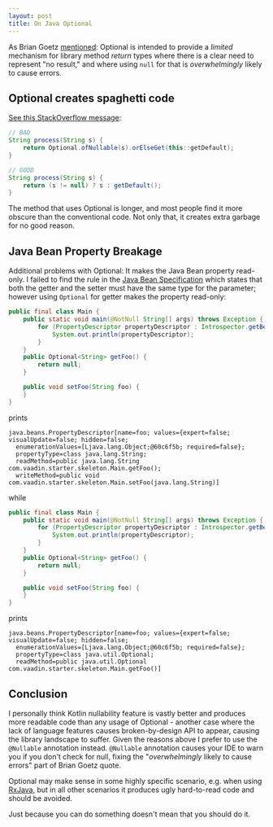 ```yaml
---
layout: post
title: On Java Optional
---
```


As Brian Goetz [mentioned](https://youtu.be/MFzlgAuanU0):
Optional is intended to provide a *limited* mechanism for library method *return* types
where there is a clear need to represent "no result," and where using `null` for
that is *overwhelmingly* likely to cause errors.

## Optional creates spaghetti code

[See this StackOverflow message](https://stackoverflow.com/a/34458582/377320):

```java
// BAD
String process(String s) {
    return Optional.ofNullable(s).orElseGet(this::getDefault);
}

// GOOD
String process(String s) {
    return (s != null) ? s : getDefault();
}
```

The method that uses Optional is longer, and most people find it more obscure than the conventional code. Not only that, it creates extra garbage for no good reason.

## Java Bean Property Breakage

Additional problems with Optional: It makes the Java Bean property read-only. I failed to find the rule
in the [Java Bean Specification](https://download.oracle.com/otndocs/jcp/7224-javabeans-1.01-fr-spec-oth-JSpec/) which states
that both the getter and the setter must have the same type for the parameter; however using `Optional` for getter makes
the property read-only:

```java
public final class Main {
    public static void main(@NotNull String[] args) throws Exception {
        for (PropertyDescriptor propertyDescriptor : Introspector.getBeanInfo(Main.class).getPropertyDescriptors()) {
            System.out.println(propertyDescriptor);
        }
    }
    public Optional<String> getFoo() {
        return null;
    }

    public void setFoo(String foo) {
    }
}
```

prints

```
java.beans.PropertyDescriptor[name=foo; values={expert=false; visualUpdate=false; hidden=false;
  enumerationValues=[Ljava.lang.Object;@60c6f5b; required=false};
  propertyType=class java.lang.String;
  readMethod=public java.lang.String com.vaadin.starter.skeleton.Main.getFoo();
  writeMethod=public void com.vaadin.starter.skeleton.Main.setFoo(java.lang.String)]
```

while

```java
public final class Main {
    public static void main(@NotNull String[] args) throws Exception {
        for (PropertyDescriptor propertyDescriptor : Introspector.getBeanInfo(Main.class).getPropertyDescriptors()) {
            System.out.println(propertyDescriptor);
        }
    }
    public Optional<String> getFoo() {
        return null;
    }

    public void setFoo(String foo) {
    }
}
```

prints

```
java.beans.PropertyDescriptor[name=foo; values={expert=false; visualUpdate=false; hidden=false;
  enumerationValues=[Ljava.lang.Object;@60c6f5b; required=false};
  propertyType=class java.util.Optional;
  readMethod=public java.util.Optional com.vaadin.starter.skeleton.Main.getFoo()]
```

## Conclusion

I personally think Kotlin nullability feature is vastly better and produces more readable code
than any usage of Optional - another case where the lack of language features causes broken-by-design
API to appear, causing the library landscape to suffer. Given the reasons
above I prefer to use the `@Nullable` annotation instead. `@Nullable` annotation causes
your IDE to warn you if you don't check for null, fixing the "*overwhelmingly* likely to cause errors"
part of Brian Goetz quote.

Optional may make sense in some highly specific scenario, e.g. when using [RxJava](https://github.com/ReactiveX/RxJava),
but in all other scenarios it produces ugly hard-to-read code and should be avoided.

Just because you can do something doesn't mean that you should do it.
